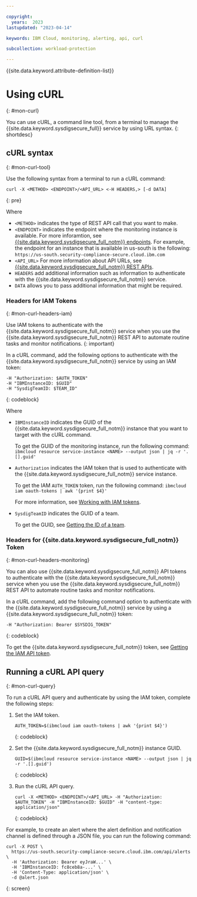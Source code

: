 ```yaml
---

copyright:
  years:  2023
lastupdated: "2023-04-14"

keywords: IBM Cloud, monitoring, alerting, api, curl

subcollection: workload-protection

---
```


{{site.data.keyword.attribute-definition-list}}


# Using cURL
{: #mon-curl}

You can use cURL, a command line tool, from a terminal to manage the {{site.data.keyword.sysdigsecure_full}} service by using URL syntax.
{: shortdesc}


## cURL syntax
{: #mon-curl-tool}

Use the following syntax from a terminal to run a cURL command:

```text
curl -X <METHOD> <ENDPOINT>/<API_URL> <-H HEADERS,> [-d DATA]
```
{: pre}

Where

* `<METHOD>` indicates the type of REST API call that you want to make.
* `<ENDPOINT>` indicates the endpoint where the monitoring instance is available. For more inforamtion, see [{{site.data.keyword.sysdigsecure_full_notm}} endpoints](/docs/workload-protection?topic=workload-protection-endpoints). For example, the endpoint for an instance that is available in us-south is the following: `https://us-south.security-compliance-secure.cloud.ibm.com`
* `<API_URL>` For more information about API URLs, see [{{site.data.keyword.sysdigsecure_full_notm}} REST APIs](/docs/workload-protection?topic=workload-protection-endpoints#endpoints_rest_api).
* `HEADERS` add additional information such as information to authenticate with the {{site.data.keyword.sysdigsecure_full_notm}} service.
* `DATA` allows you to pass additional information that might be required.



### Headers for IAM Tokens
{: #mon-curl-headers-iam}

Use IAM tokens to authenticate with the {{site.data.keyword.sysdigsecure_full_notm}} service when you use the {{site.data.keyword.sysdigsecure_full_notm}} REST API to automate routine tasks and monitor notifications.
{: important}

In a cURL command, add the following options to authenticate with the {{site.data.keyword.sysdigsecure_full_notm}} service by using an IAM token:

```text
-H "Authorization: $AUTH_TOKEN"
-H "IBMInstanceID: $GUID"
-H "SysdigTeamID: $TEAM_ID"
```
{: codeblock}

Where

* `IBMInstanceID` indicates the GUID of the {{site.data.keyword.sysdigsecure_full_notm}} instance that you want to target with the cURL command.

    To get the GUID of the monitoring instance, run the following command: `ibmcloud resource service-instance <NAME> --output json | jq -r '.[].guid'`

* `Authorization` indicates the IAM token that is used to authenticate with the {{site.data.keyword.sysdigsecure_full_notm}} service instance.

    To get the IAM `AUTH_TOKEN` token, run the following command: `ibmcloud iam oauth-tokens | awk '{print $4}'`

    For more information, see [Working with IAM tokens](/docs/workload-protection?topic=workload-protection-api_token).

* `SysdigTeamID` indicates the GUID of a team.

    To get the GUID, see [Getting the ID of a team](/docs/workload-protection?topic=workload-protection-team_id).


### Headers for {{site.data.keyword.sysdigsecure_full_notm}} Token
{: #mon-curl-headers-monitoring}

You can also use {{site.data.keyword.sysdigsecure_full_notm}} API tokens to authenticate with the {{site.data.keyword.sysdigsecure_full_notm}} service when you use the {{site.data.keyword.sysdigsecure_full_notm}} REST API to automate routine tasks and monitor notifications.

In a cURL command, add the following command option to authenticate with the {{site.data.keyword.sysdigsecure_full_notm}} service by using a {{site.data.keyword.sysdigsecure_full_notm}} token:

```text
-H "Authorization: Bearer $SYSDIG_TOKEN"
```
{: codeblock}

To get the {{site.data.keyword.sysdigsecure_full_notm}} token, see [Getting the IAM API token](/docs/workload-protection?topic=workload-protection-api_token#api_token_get).



## Running a cURL API query
{: #mon-curl-query}

To run a cURL API query and authenticate by using the IAM token, complete the following steps:

1. Set the IAM token.

    ```text
    AUTH_TOKEN=$(ibmcloud iam oauth-tokens | awk '{print $4}')
    ```
    {: codeblock}

2. Set the {{site.data.keyword.sysdigsecure_full_notm}} instance GUID.

    ```text
    GUID=$(ibmcloud resource service-instance <NAME> --output json | jq -r '.[].guid')
    ```
    {: codeblock}

3. Run the cURL API query.

    ```text
    curl -X <METHOD> <ENDPOINT>/<API_URL> -H "Authorization: $AUTH_TOKEN" -H "IBMInstanceID: $GUID" -H "content-type: application/json"
    ```
    {: codeblock}


For example, to create an alert where the alert definition and notification channel is defined through a JSON file, you can run the following command:

```text
curl -X POST \
  https://us-south.security-compliance-secure.cloud.ibm.com/api/alerts \
  -H 'Authorization: Bearer eyJraW...' \
  -H 'IBMInstanceID: fc8ceb8a-...' \
  -H 'Content-Type: application/json' \
  -d @alert.json
```
{: screen}
